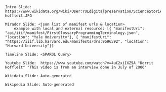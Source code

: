 

    Intro Slide: https://www.wikidata.org/wiki/User:YULdigitalpreservation/ScienceStories#/media/File:Dorrit-hoffleit.JPG

    Mirador Slide: <json list of manifest urls & location>
        example with local and external resource: [{ "manifestUri": "api/iiif/manifest/FirstGlossaryProgrammingTerminology.json", "location": "Yale University"}, { "manifestUri": "https://iiif.lib.harvard.edu/manifests/drs:9596592", "location": "Harvard University"}]

    Timeline Slide: <SPARQL Query>

    Youtube Slide:  https://www.youtube.com/watch?v=4uC2xiIXZ5A "Dorrit Hoffleit" "This video is from an interview done in July of 2006"

    Wikidata Slide: Auto-generated

    Wikipedia Slide: Auto-generated
